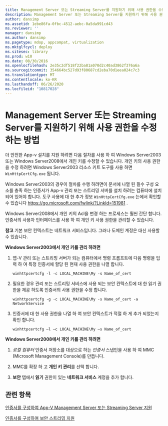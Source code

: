 ```yaml
---
title: Management Server 또는 Streaming Server를 지원하기 위해 사용 권한을 수정하는 방법
description: Management Server 또는 Streaming Server를 지원하기 위해 사용 권한을 수정하는 방법
author: dansimp
ms.assetid: 1ebe86fa-0fbc-4512-aebc-0a5da991cd43
ms.reviewer: ''
manager: dansimp
ms.author: dansimp
ms.pagetype: mdop, appcompat, virtualization
ms.mktglfcycl: deploy
ms.sitesec: library
ms.prod: w10
ms.date: 08/30/2016
ms.openlocfilehash: 2e35c2df518f22ba81a070d2c40ad3862f376a6a
ms.sourcegitcommit: 354664bc527d93f80687cd2eba70d1eea024c7c3
ms.translationtype: MT
ms.contentlocale: ko-KR
ms.lasthandoff: 06/26/2020
ms.locfileid: "10817028"
---
```

# Management Server 또는 Streaming Server를 지원하기 위해 사용 권한을 수정하는 방법


더 안전한 App-v 설치를 지원 하려면 다음 절차를 사용 하 여 Windows Server2003 또는 Windows Server2008에서 개인 키를 수정할 수 있습니다. 개인 키의 사용 권한을 수정 하려면 Windows Server2003 리소스 키트 도구를 사용 하면 `WinHttpCertCfg.exe` 됩니다.

Windows Server2003의 경우이 절차를 수행 하려면이 문서에 나열 된 필수 구성 요소를 충족 하는 인증서가 App-v 관리 또는 스트리밍 서버를 설치 하려는 컴퓨터에 설치 되어 있어야 합니다. 도구 사용에 대 한 추가 정보 `WinHttpCertCfg.exe` 는에서 확인할 수 있습니다 <https://go.microsoft.com/fwlink/?LinkId=151981> .

Windows Server2008에서 개인 키의 Acl을 변경 하는 프로세스는 훨씬 간단 합니다. 인증서의 사용자 인터페이스를 사용 하 여 개인 키 사용 권한을 관리할 수 있습니다.

**참고**  기본 보안 컨텍스트는 네트워크 서비스입니다. 그러나 도메인 계정은 대신 사용할 수 있습니다.

 

**Windows Server2003에서 개인 키를 관리 하려면**

1.  앱-V 관리 또는 스트리밍 서버가 되는 컴퓨터에서 명령 프롬프트에 다음 명령을 입력 하 여 특정 인증서에 할당 된 현재 사용 권한을 나열 합니다.

    `winhttpcertcfg -l -c LOCAL_MACHINE\My -s Name_of_cert`

2.  필요한 경우 관리 또는 스트리밍 서비스에 사용 되는 보안 컨텍스트에 대 한 읽기 권한을 제공 하도록 인증서의 사용 권한을 수정 합니다.

    `winhttpcertcfg -g -c LOCAL_MACHINE\My -s Name_of_cert -a NetworkService`

3.  인증서에 대 한 사용 권한을 나열 하 여 보안 컨텍스트가 적절 하 게 추가 되었는지 확인 합니다.

    `winhttpcertcfg –l –c LOCAL_MACHINE\My –s Name_of_cert`

**Windows Server2008에서 개인 키를 관리 하려면**

1.  *로컬 컴퓨터* 인증서 저장소를 대상으로 하는 *인증서* 스냅인을 사용 하 여 MMC (Microsoft Management Console)를 만듭니다.

2.  MMC를 확장 하 고 **개인 키 관리**를 선택 합니다.

3.  **보안** 탭에서 **읽기** 권한이 있는 **네트워크 서비스** 계정을 추가 합니다.

## 관련 항목


[인증서를 구성하여 App-V Management Server 또는 Streaming Server 지원](configuring-certificates-to-support-app-v-management-server-or-streaming-server.md)

[인증서를 구성하여 보안 스트리밍 지원](configuring-certificates-to-support-secure-streaming.md)

 

 





